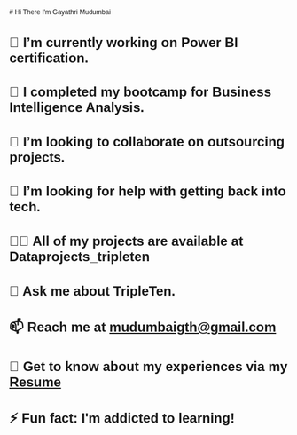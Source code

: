 <span style="font-family: Arial; font-size: 12px;">
# Hi There I'm Gayathri Mudumbai

# 🔭 I’m currently working on Power BI certification.
# 🌱 I completed my bootcamp for Business Intelligence Analysis.
# 👯 I’m looking to collaborate on outsourcing projects.
# 🤝 I’m looking for help with getting back into tech.
# 👨‍💻 All of my projects are available at Dataprojects_tripleten
# 💬 Ask me about TripleTen.
# 📫 Reach me at mudumbaigth@gmail.com
# 📄 Get to know about my experiences via my [Resume](https://1drv.ms/b/s!Ajp6tlAKFWLSxHwlCS04EVtSYuIb?e=f4onYd)
# ⚡ Fun fact: I'm addicted to learning!

